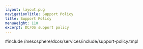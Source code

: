 ```yaml
---
layout: layout.pug
navigationTitle: Support Policy
title: Support Policy
menuWeight: 110
excerpt: DC/OS support policy
---
```


#include /mesosphere/dcos/services/include/support-policy.tmpl
